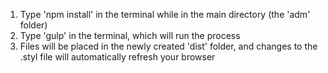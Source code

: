 1. Type 'npm install' in the terminal while in the main directory (the 'adm' folder)
2. Type 'gulp' in the terminal, which will run the process
3. Files will be placed in the newly created 'dist' folder, and changes to the .styl file will automatically refresh your browser
